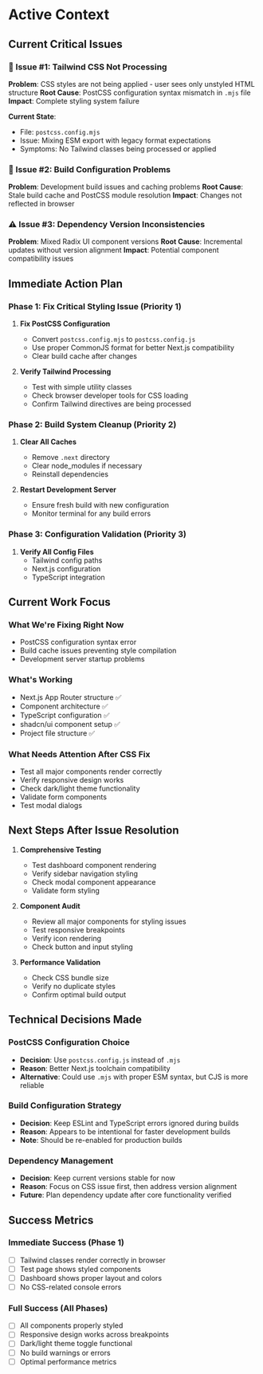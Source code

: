 # Active Context

## Current Critical Issues

### 🚨 Issue #1: Tailwind CSS Not Processing
**Problem**: CSS styles are not being applied - user sees only unstyled HTML structure
**Root Cause**: PostCSS configuration syntax mismatch in `.mjs` file
**Impact**: Complete styling system failure

**Current State**:
- File: `postcss.config.mjs`
- Issue: Mixing ESM export with legacy format expectations
- Symptoms: No Tailwind classes being processed or applied

### 🚨 Issue #2: Build Configuration Problems  
**Problem**: Development build issues and caching problems
**Root Cause**: Stale build cache and PostCSS module resolution
**Impact**: Changes not reflected in browser

### ⚠️ Issue #3: Dependency Version Inconsistencies
**Problem**: Mixed Radix UI component versions
**Root Cause**: Incremental updates without version alignment
**Impact**: Potential component compatibility issues

## Immediate Action Plan

### Phase 1: Fix Critical Styling Issue (Priority 1)
1. **Fix PostCSS Configuration**
   - Convert `postcss.config.mjs` to `postcss.config.js` 
   - Use proper CommonJS format for better Next.js compatibility
   - Clear build cache after changes

2. **Verify Tailwind Processing**
   - Test with simple utility classes
   - Check browser developer tools for CSS loading
   - Confirm Tailwind directives are being processed

### Phase 2: Build System Cleanup (Priority 2)
1. **Clear All Caches**
   - Remove `.next` directory
   - Clear node_modules if necessary
   - Reinstall dependencies

2. **Restart Development Server**
   - Ensure fresh build with new configuration
   - Monitor terminal for any build errors

### Phase 3: Configuration Validation (Priority 3)
1. **Verify All Config Files**
   - Tailwind config paths
   - Next.js configuration
   - TypeScript integration

## Current Work Focus

### What We're Fixing Right Now
- PostCSS configuration syntax error
- Build cache issues preventing style compilation
- Development server startup problems

### What's Working
- Next.js App Router structure ✅
- Component architecture ✅  
- TypeScript configuration ✅
- shadcn/ui component setup ✅
- Project file structure ✅

### What Needs Attention After CSS Fix
- Test all major components render correctly
- Verify responsive design works
- Check dark/light theme functionality
- Validate form components
- Test modal dialogs

## Next Steps After Issue Resolution

1. **Comprehensive Testing**
   - Test dashboard component rendering
   - Verify sidebar navigation styling
   - Check modal component appearance
   - Validate form styling

2. **Component Audit**
   - Review all major components for styling issues
   - Test responsive breakpoints
   - Verify icon rendering
   - Check button and input styling

3. **Performance Validation**
   - Check CSS bundle size
   - Verify no duplicate styles
   - Confirm optimal build output

## Technical Decisions Made

### PostCSS Configuration Choice
- **Decision**: Use `postcss.config.js` instead of `.mjs`
- **Reason**: Better Next.js toolchain compatibility
- **Alternative**: Could use `.mjs` with proper ESM syntax, but CJS is more reliable

### Build Configuration Strategy
- **Decision**: Keep ESLint and TypeScript errors ignored during builds
- **Reason**: Appears to be intentional for faster development builds
- **Note**: Should be re-enabled for production builds

### Dependency Management
- **Decision**: Keep current versions stable for now
- **Reason**: Focus on CSS issue first, then address version alignment
- **Future**: Plan dependency update after core functionality verified

## Success Metrics

### Immediate Success (Phase 1)
- [ ] Tailwind classes render correctly in browser
- [ ] Test page shows styled components
- [ ] Dashboard shows proper layout and colors
- [ ] No CSS-related console errors

### Full Success (All Phases)  
- [ ] All components properly styled
- [ ] Responsive design works across breakpoints
- [ ] Dark/light theme toggle functional
- [ ] No build warnings or errors
- [ ] Optimal performance metrics 